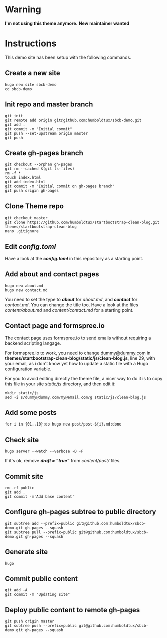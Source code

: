 # Warning

**I'm not using this theme anymore.**
**New maintainer wanted**

# Instructions

This demo site has been setup with the following commands.

## Create a new site

    hugo new site sbcb-demo
    cd sbcb-demo

## Init repo and  master branch

    git init
    git remote add origin git@github.com:humboldtux/sbcb-demo.git
    git add .
    git commit -m "Initial commit"
    git push --set-upstream origin master
    git push

## Create gh-pages branch

    git checkout --orphan gh-pages
    git rm --cached $(git ls-files)
    rm -f *
    touch index.html
    git add index.html
    git commit -m "Initial commit on gh-pages branch"
    git push origin gh-pages

## Clone Theme repo

    git checkout master
    git clone https://github.com/humboldtux/startbootstrap-clean-blog.git themes/startbootstrap-clean-blog
    nano .gitignore

## Edit ***config.toml***

Have a look at the ***config.toml*** in this repository as a starting point.

## Add about and contact pages

    hugo new about.md
    hugo new contact.md

You need to set the type to ***about*** for *about.md*, and ***contact*** for *contact.md*.
You can change the title too.
Have a look at the files *content/about.md* and *content/contact.md* for a starting point.

## Contact page and formspree.io

The contact page uses formspree.io to send emails without requiring a backend scripting langage.

For formspree.io to work, you need to change dummy@dummy.com in **themes/startbootstrap-clean-blog/static/js/clean-blog.js**, line 29,
with your email, as i don't know yet how to update a static file with a Hugo configuration variable.

For you to avoid editing directly the theme file, a nicer way to do it is to copy this file in your site *static/js* directory, and then edit it:

    mkdir static/js
    sed -i s/dummy@dummy.com/my@email.com/g static/js/clean-blog.js

## Add some posts

    for i in {01..10};do hugo new post/post-${i}.md;done

## Check site

    hugo server --watch --verbose -D -F

If it's ok, remove ***draft = "true"*** from *content/post/* files.

## Commit site

    rm -rf public
    git add .
    git commit -m'Add base content'

## Configure gh-pages subtree to **public** directory

    git subtree add --prefix=public git@github.com:humboldtux/sbcb-demo.git gh-pages --squash
    git subtree pull --prefix=public git@github.com:humboldtux/sbcb-demo.git gh-pages --squash

## Generate site

    hugo

## Commit **public** content

    git add -A
    git commit -m "Updating site"

## Deploy **public** content to remote gh-pages

    git push origin master
    git subtree push --prefix=public git@github.com:humboldtux/sbcb-demo.git gh-pages --squash
